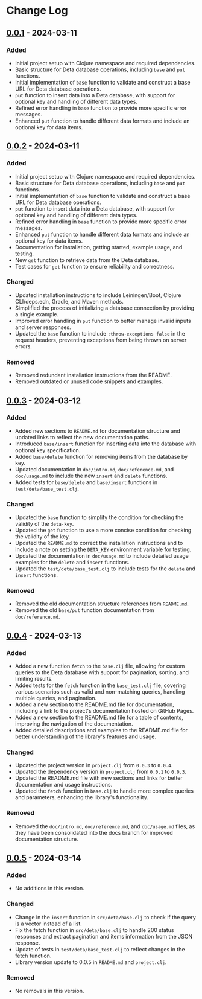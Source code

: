 # Change Log

## [0.0.1] - 2024-03-11

### Added

-   Initial project setup with Clojure namespace and required dependencies.
-   Basic structure for Deta database operations, including `base` and `put` functions.
-   Initial implementation of `base` function to validate and construct a base URL for Deta database operations.
-   `put` function to insert data into a Deta database, with support for optional key and handling of different data types.
-   Refined error handling in `base` function to provide more specific error messages.
-   Enhanced `put` function to handle different data formats and include an optional key for data items.

[0.0.1]: https://github.com/AdaiasMagdiel/deta-clojure/commits/v0.0.1

## [0.0.2] - 2024-03-11

### Added

-   Initial project setup with Clojure namespace and required dependencies.
-   Basic structure for Deta database operations, including `base` and `put` functions.
-   Initial implementation of `base` function to validate and construct a base URL for Deta database operations.
-   `put` function to insert data into a Deta database, with support for optional key and handling of different data types.
-   Refined error handling in `base` function to provide more specific error messages.
-   Enhanced `put` function to handle different data formats and include an optional key for data items.
-   Documentation for installation, getting started, example usage, and testing.
-   New `get` function to retrieve data from the Deta database.
-   Test cases for `get` function to ensure reliability and correctness.

### Changed

-   Updated installation instructions to include Leiningen/Boot, Clojure CLI/deps.edn, Gradle, and Maven methods.
-   Simplified the process of initializing a database connection by providing a single example.
-   Improved error handling in `put` function to better manage invalid inputs and server responses.
-   Updated the `base` function to include `:throw-exceptions false` in the request headers, preventing exceptions from being thrown on server errors.

### Removed

-   Removed redundant installation instructions from the README.
-   Removed outdated or unused code snippets and examples.

[0.0.2]: https://github.com/AdaiasMagdiel/deta-clojure/compare/v0.0.1...v0.0.2

## [0.0.3] - 2024-03-12

### Added

-   Added new sections to `README.md` for documentation structure and updated links to reflect the new documentation paths.
-   Introduced `base/insert` function for inserting data into the database with optional key specification.
-   Added `base/delete` function for removing items from the database by key.
-   Updated documentation in `doc/intro.md`, `doc/reference.md`, and `doc/usage.md` to include the new `insert` and `delete` functions.
-   Added tests for `base/delete` and `base/insert` functions in `test/deta/base_test.clj`.

### Changed

-   Updated the `base` function to simplify the condition for checking the validity of the `deta-key`.
-   Updated the `get` function to use a more concise condition for checking the validity of the key.
-   Updated the `README.md` to correct the installation instructions and to include a note on setting the `DETA_KEY` environment variable for testing.
-   Updated the documentation in `doc/usage.md` to include detailed usage examples for the `delete` and `insert` functions.
-   Updated the `test/deta/base_test.clj` to include tests for the `delete` and `insert` functions.

### Removed

-   Removed the old documentation structure references from `README.md`.
-   Removed the old `base/put` function documentation from `doc/reference.md`.

[0.0.3]: https://github.com/AdaiasMagdiel/deta-clojure/compare/v0.0.2...v0.0.3

## [0.0.4] - 2024-03-13

### Added

-   Added a new function `fetch` to the `base.clj` file, allowing for custom queries to the Deta database with support for pagination, sorting, and limiting results.
-   Added tests for the `fetch` function in the `base_test.clj` file, covering various scenarios such as valid and non-matching queries, handling multiple queries, and pagination.
-   Added a new section to the README.md file for documentation, including a link to the project's documentation hosted on GitHub Pages.
-   Added a new section to the README.md file for a table of contents, improving the navigation of the documentation.
-   Added detailed descriptions and examples to the README.md file for better understanding of the library's features and usage.

### Changed

-   Updated the project version in `project.clj` from `0.0.3` to `0.0.4`.
-   Updated the dependency version in `project.clj` from `0.0.1` to `0.0.3`.
-   Updated the README.md file with new sections and links for better documentation and usage instructions.
-   Updated the `fetch` function in `base.clj` to handle more complex queries and parameters, enhancing the library's functionality.

### Removed

-   Removed the `doc/intro.md`, `doc/reference.md`, and `doc/usage.md` files, as they have been consolidated into the docs branch for improved documentation structure.

[0.0.4]: https://github.com/AdaiasMagdiel/deta-clojure/compare/v0.0.3...v0.0.4

## [0.0.5] - 2024-03-14

### Added

- No additions in this version.

### Changed

- Change in the `insert` function in `src/deta/base.clj` to check if the query is a vector instead of a list.
- Fix the fetch function in `src/deta/base.clj` to handle 200 status responses and extract pagination and items information from the JSON response.
- Update of tests in `test/deta/base_test.clj` to reflect changes in the fetch function.
- Library version update to 0.0.5 in `README.md` and `project.clj`.

### Removed

- No removals in this version.

[0.0.5]: https://github.com/AdaiasMagdiel/deta-clojure/compare/v0.0.4...v0.0.5
